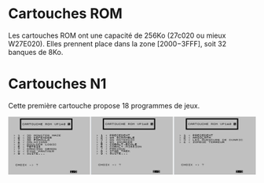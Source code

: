 # Cartouches ROM

Les cartouches ROM ont une capacité de 256Ko (27c020 ou mieux W27E020). Elles prennent place dans la zone [$2000-$3FFF], soit 32 banques de 8Ko.

# Cartouches N1
Cette première cartouche propose 18 programmes de jeux.

![Cartouche N1](./menu_N1.jpg?raw=true "Optional Title")

